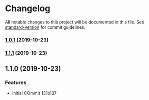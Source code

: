 # Changelog

All notable changes to this project will be documented in this file. See [standard-version](https://github.com/conventional-changelog/standard-version) for commit guidelines.

### [1.0.1](https://github.com/mshirazab/package-flow-automation/compare/v1.1.1...v1.0.1) (2019-10-23)

### [1.1.1](https://github.com/mshirazab/package-flow-automation/compare/v1.1.0...v1.1.1) (2019-10-23)

## 1.1.0 (2019-10-23)


### Features

* initial COmmit 131b137
